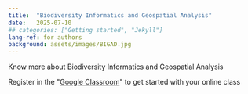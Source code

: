 ```yaml
---
title:  "Biodiversity Informatics and Geospatial Analysis"
date:   2025-07-10
## categories: ["Getting started", "Jekyll"]
lang-ref: for authors
background: assets/images/BIGAD.jpg
---
```

Know more about Biodiversity Informatics and Geospatial Analysis

Register in the "[Google Classroom](https://classroom.google.com/c/NzgyMjc5NzkyNDE3?cjc=vyohcknz)" to get started with your online class
